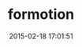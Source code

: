 ---
layout: post
title:  "formotion"
repo:   "clayallsopp/Formotion"
date:   2015-02-18 17:01:51
gemurl: https://github.com/clayallsopp/Formotion
---